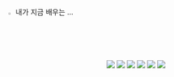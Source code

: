 <summary>
  <img src="https://raw.githubusercontent.com/Tarikul-Islam-Anik/Animated-Fluent-Emojis/master/Emojis/Hand%20gestures/Eyes.png" alt="Eyes" width="2%" /> 내가 지금 배우는 ... 
</summary>
   <br>

<div align="center">
  <img src="https://img.shields.io/badge/Node.js-339933?style=for-the-badge&logo=Node.js&logoColor=white"> <img src="https://img.shields.io/badge/JavaScript-F7DF1E?style=for-the-badge&logo=JavaScript&logoColor=white">
  <img src="https://img.shields.io/badge/Spring-6DB33F?style=for-the-badge&logo=spring&logoColor=white"> <img src="https://img.shields.io/badge/Java-ED8B00?style=for-the-badge&logo=openjdk&logoColor=white">
  <img src="https://img.shields.io/badge/Django-092E20?style=for-the-badge&logo=Django&logoColor=white">  <img src="https://img.shields.io/badge/Python-14354C?style=for-the-badge&logo=python&logoColor=white">
</div>
